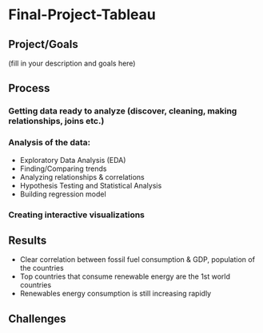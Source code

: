 # Final-Project-Tableau

## Project/Goals
(fill in your description and goals here)

## Process
### Getting data ready to analyze (discover, cleaning, making relationships, joins etc.)
### Analysis of the data:
  -  Exploratory Data Analysis (EDA)
  -  Finding/Comparing trends
  -  Analyzing relationships & correlations
  -  Hypothesis Testing and Statistical Analysis
  -  Building regression model
### Creating interactive visualizations

## Results
-  Clear correlation between fossil fuel consumption & GDP, population of the countries
-  Top countries that consume renewable energy are the 1st world countries
-  Renewables energy consumption is still increasing rapidly

## Challenges 
